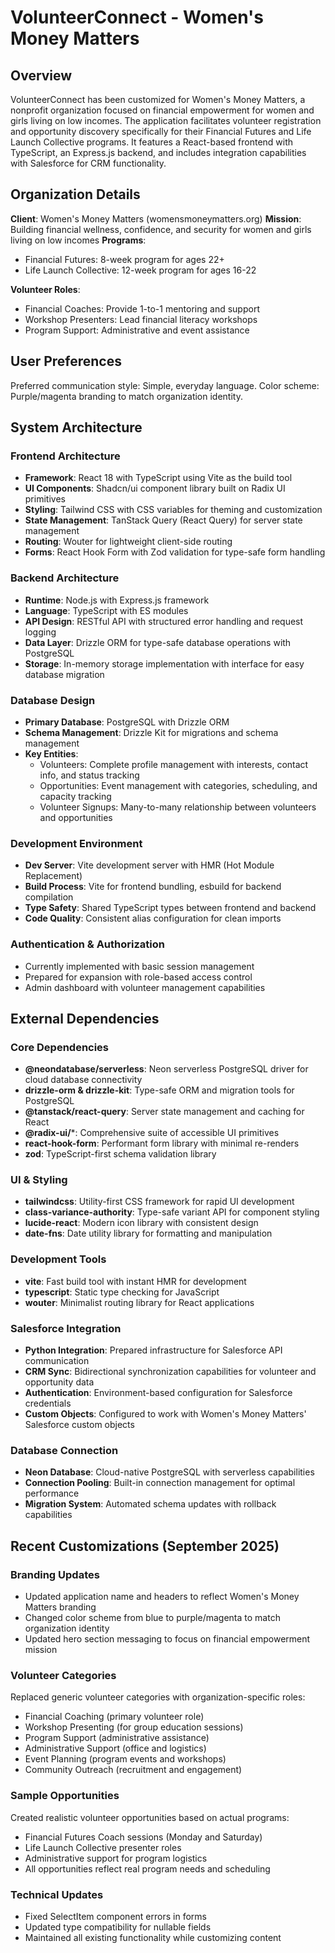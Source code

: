 # VolunteerConnect - Women's Money Matters

## Overview

VolunteerConnect has been customized for Women's Money Matters, a nonprofit organization focused on financial empowerment for women and girls living on low incomes. The application facilitates volunteer registration and opportunity discovery specifically for their Financial Futures and Life Launch Collective programs. It features a React-based frontend with TypeScript, an Express.js backend, and includes integration capabilities with Salesforce for CRM functionality.

## Organization Details

**Client**: Women's Money Matters (womensmoneymatters.org)
**Mission**: Building financial wellness, confidence, and security for women and girls living on low incomes
**Programs**:
- Financial Futures: 8-week program for ages 22+
- Life Launch Collective: 12-week program for ages 16-22

**Volunteer Roles**:
- Financial Coaches: Provide 1-to-1 mentoring and support
- Workshop Presenters: Lead financial literacy workshops
- Program Support: Administrative and event assistance

## User Preferences

Preferred communication style: Simple, everyday language.
Color scheme: Purple/magenta branding to match organization identity.

## System Architecture

### Frontend Architecture
- **Framework**: React 18 with TypeScript using Vite as the build tool
- **UI Components**: Shadcn/ui component library built on Radix UI primitives
- **Styling**: Tailwind CSS with CSS variables for theming and customization
- **State Management**: TanStack Query (React Query) for server state management
- **Routing**: Wouter for lightweight client-side routing
- **Forms**: React Hook Form with Zod validation for type-safe form handling

### Backend Architecture
- **Runtime**: Node.js with Express.js framework
- **Language**: TypeScript with ES modules
- **API Design**: RESTful API with structured error handling and request logging
- **Data Layer**: Drizzle ORM for type-safe database operations with PostgreSQL
- **Storage**: In-memory storage implementation with interface for easy database migration

### Database Design
- **Primary Database**: PostgreSQL with Drizzle ORM
- **Schema Management**: Drizzle Kit for migrations and schema management
- **Key Entities**:
  - Volunteers: Complete profile management with interests, contact info, and status tracking
  - Opportunities: Event management with categories, scheduling, and capacity tracking
  - Volunteer Signups: Many-to-many relationship between volunteers and opportunities

### Development Environment
- **Dev Server**: Vite development server with HMR (Hot Module Replacement)
- **Build Process**: Vite for frontend bundling, esbuild for backend compilation
- **Type Safety**: Shared TypeScript types between frontend and backend
- **Code Quality**: Consistent alias configuration for clean imports

### Authentication & Authorization
- Currently implemented with basic session management
- Prepared for expansion with role-based access control
- Admin dashboard with volunteer management capabilities

## External Dependencies

### Core Dependencies
- **@neondatabase/serverless**: Neon serverless PostgreSQL driver for cloud database connectivity
- **drizzle-orm & drizzle-kit**: Type-safe ORM and migration tools for PostgreSQL
- **@tanstack/react-query**: Server state management and caching for React
- **@radix-ui/***: Comprehensive suite of accessible UI primitives
- **react-hook-form**: Performant form library with minimal re-renders
- **zod**: TypeScript-first schema validation library

### UI & Styling
- **tailwindcss**: Utility-first CSS framework for rapid UI development
- **class-variance-authority**: Type-safe variant API for component styling
- **lucide-react**: Modern icon library with consistent design
- **date-fns**: Date utility library for formatting and manipulation

### Development Tools
- **vite**: Fast build tool with instant HMR for development
- **typescript**: Static type checking for JavaScript
- **wouter**: Minimalist routing library for React applications

### Salesforce Integration
- **Python Integration**: Prepared infrastructure for Salesforce API communication
- **CRM Sync**: Bidirectional synchronization capabilities for volunteer and opportunity data
- **Authentication**: Environment-based configuration for Salesforce credentials
- **Custom Objects**: Configured to work with Women's Money Matters' Salesforce custom objects

### Database Connection
- **Neon Database**: Cloud-native PostgreSQL with serverless capabilities
- **Connection Pooling**: Built-in connection management for optimal performance
- **Migration System**: Automated schema updates with rollback capabilities

## Recent Customizations (September 2025)

### Branding Updates
- Updated application name and headers to reflect Women's Money Matters branding
- Changed color scheme from blue to purple/magenta to match organization identity
- Updated hero section messaging to focus on financial empowerment mission

### Volunteer Categories
Replaced generic volunteer categories with organization-specific roles:
- Financial Coaching (primary volunteer role)
- Workshop Presenting (for group education sessions)
- Program Support (administrative assistance)
- Administrative Support (office and logistics)
- Event Planning (program events and workshops)
- Community Outreach (recruitment and engagement)

### Sample Opportunities
Created realistic volunteer opportunities based on actual programs:
- Financial Futures Coach sessions (Monday and Saturday)
- Life Launch Collective presenter roles
- Administrative support for program logistics
- All opportunities reflect real program needs and scheduling

### Technical Updates
- Fixed SelectItem component errors in forms
- Updated type compatibility for nullable fields
- Maintained all existing functionality while customizing content